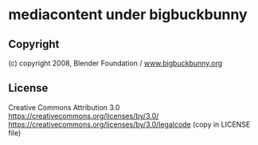 # mediacontent under bigbuckbunny

## Copyright
(c) copyright 2008, Blender Foundation / www.bigbuckbunny.org

## License
Creative Commons Attribution 3.0
https://creativecommons.org/licenses/by/3.0/
https://creativecommons.org/licenses/by/3.0/legalcode
(copy in LICENSE file)
